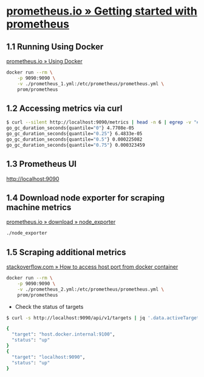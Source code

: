 # [prometheus.io » Getting started with prometheus](https://prometheus.io/docs/tutorials/getting_started)

## 1.1 Running Using Docker

[prometheus.io » Using Docker](https://prometheus.io/docs/prometheus/latest/installation)

```bash
docker run --rm \
    -p 9090:9090 \
    -v ./prometheus_1.yml:/etc/prometheus/prometheus.yml \
    prom/prometheus
```

## 1.2 Accessing metrics via curl

```bash
$ curl --silent http://localhost:9090/metrics | head -n 6 | egrep -v "#"
go_gc_duration_seconds{quantile="0"} 4.7708e-05
go_gc_duration_seconds{quantile="0.25"} 6.4833e-05
go_gc_duration_seconds{quantile="0.5"} 0.000225082
go_gc_duration_seconds{quantile="0.75"} 0.000323459
```

## 1.3 Prometheus UI

[http://localhost:9090](http://localhost:9090)

## 1.4 Download node exporter for scraping machine metrics

[prometheus.io » download » node_exporter](https://prometheus.io/download/#node_exporter)

```bash
./node_exporter
```

## 1.5 Scraping additional metrics

[stackoverflow.com » How to access host port from docker container](https://stackoverflow.com/questions/31324981/how-to-access-host-port-from-docker-container)

```bash
docker run --rm \
    -p 9090:9090 \
    -v ./prometheus_2.yml:/etc/prometheus/prometheus.yml \
    prom/prometheus
```

- Check the status of targets

```bash
$ curl -s http://localhost:9090/api/v1/targets | jq '.data.activeTargets[] | {target: .labels.instance, status: .health}'

{
  "target": "host.docker.internal:9100",
  "status": "up"
}
{
  "target": "localhost:9090",
  "status": "up"
}
```